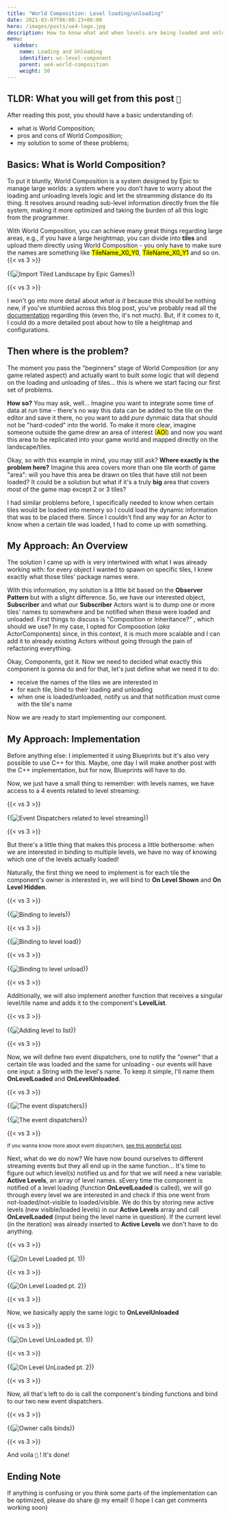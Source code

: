 ```yaml
---
title: "World Composition: Level loading/unloading"
date: 2021-03-07T06:00:23+06:00
hero: /images/posts/ue4-logo.jpg
description: How to know what and when levels are being loaded and unloaded
menu:
  sidebar:
    name: Loading and Unloading
    identifier: wc-level-component
    parent: ue4-world-composition
    weight: 50
---
```


## TLDR: What you will get from this post <code>:thinking:</code>

After reading this post, you should have a basic understanding of:
*  what is World Composition;
*  pros and cons of World Composition;
*  my solution to some of these problems;

## Basics: What is World Composition? 

To put it bluntly, World Composition is a system designed by Epic to manage large worlds: a system where you don't have to worry about the loading and unloading levels logic and let the streamming distance do its thing. It resolves around reading sub-level information directly from the file system, making it more optimized and taking the burden of all this logic from the programmer. 

With World Composition, you can achieve many great things regarding large areas, e.g., if you have a large heightmap, you can divide into **tiles** and upload them directly using World Composition - you only have to make sure the names are something like <mark>TileName_X0_Y0</mark>, <mark>TileName_X0_Y1</mark> and so on.
{{< vs 3 >}}

{{<img src="/posts/unreal-engine/world-composition/tiled_heightmap_import.webp"  align="center"  title="Import Tiled Landscape by Epic Games" >}}

{{< vs 3 >}}

I won't go into more detail about *what is it* because this should be nothing new, if you've stumbled across this blog post, you've probably read all the [documentation](https://docs.unrealengine.com/en-US/BuildingWorlds/LevelStreaming/WorldBrowser/index.html) regarding this (even tho, it's not much). But, if it comes to it, I could do a more detailed post about how to tile a heightmap and configurations.

## Then where is the problem?

The moment you pass the "beginners" stage of World Composition (or any game related aspect) and actually want to built some logic that will depend on the loading and unloading of tiles... this is where we start facing our first set of problems. 

**How so?** You may ask, well... Imagine you want to integrate some time of data at run time - there's no way this data can be added to the tile on the editor and save it there, no you want to add *pure* dynmaic data that should not be "hard-coded" into the world. To make it more clear, imagine someone outside the game drew an area of interest (<mark>AOI</mark>) and now you want this area to be replicated into your game world and mapped directly on the landscape/tiles.

Okay, so with this example in mind, you may still ask? **Where exactly is the problem here?** Imagine this area covers more than one tile worth of game "area": will you have this area be drawn on tiles that have still not been loaded? It could be a solution but what if it's a truly **big** area that covers most of the game map except 2 or 3 tiles? 

I had similar problems before, I specifically needed to know when certain tiles would be loaded into memory so I could load the dynamic information that was to be placed there. Since I couldn't find any way for an Actor to know when a certain tile was loaded, I had to come up with something.

## My Approach: An Overview

The solution I came up with is very intertwined with what I was already working with: for every object I wanted to spawn on specific tiles, I knew exactly what those tiles' package names were.  

With this information, my solution is a little bit based on the **Observer Pattern** but with a slight difference. So, we have our interested object, **Subscriber** and what our **Subscriber** Actors want is to dump one or more tiles' names to somewhere and be notified when these were loaded and unloaded. First things to discuss is "Composition or Inheritance?" , which should we use? In my case, I opted for Composotion (*aka* ActorComponents) since, in this context, it is much more scalable and I can add it to already existing Actors without going through the pain of refactoring everything. 

Okay, Components, got it. Now we need to decided what exactly this component is gonna do and for that, let's just define what we need it to do:
  - receive the names of the tiles we are interested in
  - for each tile, bind to their loading and unloading
  - when one is loaded/unloaded, notify us and that notification must come with the tile's name 

Now we are ready to start implementing our component.
## My Approach: Implementation

Before anything else: I implemented it using Blueprints but it's also very possible to use C++ for this. Maybe, one day I will make another post with the C++ implementation, but for now, Blueprints will have to do. 

Now, we just have a small thing to remember: with levels names, we have access to a 4 events related to level streaming:

{{< vs 3 >}}

{{<img src="/posts/unreal-engine/world-composition/levels-events.png"  align="center"  title="Event Dispatchers related to level streaming" >}}

{{< vs 3 >}}

But there's a little thing that makes this process a little bothersome: when we are interested in binding to multiple levels, we have no way of knowing which one of the levels actually loaded!

Naturally, the first thing we need to implement is for each tile the component's owner is interested in, we will bind to **On Level Shown** and **On Level Hidden**.

{{< vs 3 >}}

{{<img src="/posts/unreal-engine/world-composition/bind-to-levels.png"  align="center"  title="Binding to levels" >}}

{{< vs 3 >}}

{{<img src="/posts/unreal-engine/world-composition/bind-to-level-load.png"  align="center"  title="Binding to level load" >}}

{{< vs 3 >}}

{{<img src="/posts/unreal-engine/world-composition/bind-to-level-unload.png"  align="center"  title="Binding to level unload" >}}

{{< vs 3 >}}

Additionally, we will also implement another function that receives a singular level/tile name and adds it to the component's **LevelList**.

{{< vs 3 >}}

{{<img src="/posts/unreal-engine/world-composition/add-level.png"  align="center"  title="Adding level to list" >}}

{{< vs 3 >}}

Now, we will define two event dispatchers, one to notify the "owner" that a certain tile was loaded and the same for unloading - our events will have one input: a String with the level's name. To keep it simple, I'll name them **OnLevelLoaded** and **OnLevelUnloaded**.

{{< vs 3 >}}

{{<img src="/posts/unreal-engine/world-composition/event-dispatchers.png"  align="center"  title="The event dispatchers" >}}

{{<img src="/posts/unreal-engine/world-composition/dispatcher-details.png"  align="center"  title="The event dispatchers" >}}

{{< vs 3 >}}

<small>If you wanna know more about event dispatchers, [see this wonderful post](https://forums.unrealengine.com/development-discussion/blueprint-visual-scripting/72814-event-dispatchers-explained-finally).</small>


Next, what do we do now? We have now bound ourselves to different streaming events but they all end up in the same function... It's time to figure out which level(s) notified us and for that we will need a new variable: **Active Levels**, an array of level names. sEvery time the component is notified of a level loading (function **OnLevelLoaded** is called), we will go through every level we are interested in and check if this one went from not-loaded/not-visible to loaded/visible. We do this by storing new active levels (new visible/loaded levels) in our **Active Levels** array and call **OnLevelLoaded** (input being the level name in question). If the current level (in the iteration) was already inserted to **Active Levels** we don't have to do anything. 

{{< vs 3 >}}

{{<img src="/posts/unreal-engine/world-composition/on-level-loaded.png"  align="center"  title="On Level Loaded pt. 1" >}}

{{< vs 3 >}}

{{<img src="/posts/unreal-engine/world-composition/on-level-loaded-2.png"  align="center"  title="On Level Loaded pt. 2" >}}

{{< vs 3 >}}

Now, we basically apply the same logic to **OnLevelUnloaded**


{{< vs 3 >}}

{{<img src="/posts/unreal-engine/world-composition/on-level-unloaded.png"  align="center"  title="On Level UnLoaded pt. 1" >}}

{{< vs 3 >}}

{{<img src="/posts/unreal-engine/world-composition/on-level-unloaded-2.png"  align="center"  title="On Level UnLoaded pt. 2" >}}

{{< vs 3 >}}

Now, all that's left to do is call the component's binding functions and bind to our two new event dispatchers.

{{< vs 3 >}}

{{<img src="/posts/unreal-engine/world-composition/owner-binds.png"  align="center"  title="Owner calls binds" >}}

{{< vs 3 >}}


And voila <code>:gift:</code> ! It's done!

## Ending Note

If anything is confusing or you think some parts of the implementation can be optimized, please do share @ my email! (I hope I can get comments working soon)

